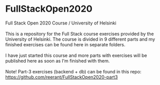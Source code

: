 # FullStackOpen2020
Full Stack Open 2020 Course / University of Helsinki
<br><br>
This is a repository for the Full Stack course exercises provided by the University of Helsinki. 
The course is divided in 9 different parts and my finished exercises can be found here in separate folders.<br><br>
I have just started this course and more parts with exercises will be published here as soon as I'm finished with them.
<br><br>
Note! Part-3 exercises (backend + db) can be found in this repo: https://github.com/reerant/FullStackOpen2020-part3
